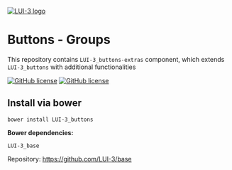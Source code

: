 [![LUI-3 logo](http://content.github.lui-3.cz/LUI-3_logo-small.png)](//lui-3.cz/)
# Buttons - Groups
This repository contains `LUI-3_buttons-extras` component, which extends `LUI-3_buttons` with additional functionalities


[![GitHub license](http://content.github.lui-3.cz/repo-design/button_docs.jpg)](//lui-3.cz/docs/component/buttons-extras/)
[![GitHub license](http://content.github.lui-3.cz/repo-design/button_releases.jpg)](//github.com/LUI-3/buttons-extras/releases/latest)

## Install via bower
```bower
bower install LUI-3_buttons
```
**Bower dependencies:**

```
LUI-3_base
```
Repository: https://github.com/LUI-3/base
